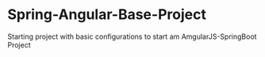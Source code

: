 # Spring-Angular-Base-Project
Starting project with basic configurations to start am AmgularJS-SpringBoot Project
